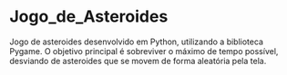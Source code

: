 # Jogo_de_Asteroides
Jogo de asteroides desenvolvido em Python, utilizando a biblioteca Pygame. O objetivo principal é sobreviver o máximo de tempo possível, desviando de asteroides que se movem de forma aleatória pela tela.
